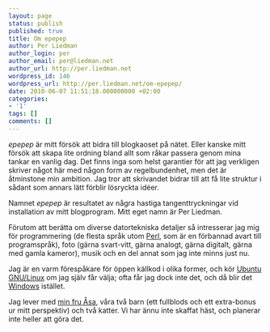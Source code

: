 ```yaml
---
layout: page
status: publish
published: true
title: Om epepep
author: Per Liedman
author_login: per
author_email: per@liedman.net
author_url: http://per.liedman.net
wordpress_id: 146
wordpress_url: http://per.liedman.net/om-epepep/
date: 2010-06-07 11:51:18.000000000 +02:00
categories:
- '1'
tags: []
comments: []
---
```

<i>epepep</i> är mitt försök att bidra till blogkaoset på nätet. Eller kanske mitt försök att skapa lite ordning bland allt som råkar passera genom mina tankar en vanlig dag. Det finns inga som helst garantier för att jag verkligen skriver något här med någon form av regelbundenhet, men det är åtminstone min ambition. Jag tror att skrivandet bidrar till att få lite struktur i sådant som annars lätt förblir lösryckta idéer.

Namnet <i>epepep</i> är resultatet av några hastiga tangenttryckningar vid installation av mitt blogprogram. Mitt eget namn är Per Liedman.

Förutom att berätta om diverse datortekniska detaljer så intresserar jag mig för programmering (de flesta språk utom <a href="http://www.perl.com">Perl</a>, som är en förbannad avart till programspråk), foto (gärna svart-vitt, gärna analogt, gärna digitalt, gärna med gamla kameror), musik och en del annat som jag inte minns just nu.

Jag är en varm förespåkare för öppen källkod i olika former, och kör <a href="http://www.ubuntu.com">Ubuntu GNU/Linux</a> om jag själv får välja; ofta får jag dock inte det, och då blir det <a href="http://www.microsoft.com/windows">Windows</a> istället.

Jag lever med <a href="http://www.facebook.com/people/Asa-Gunnarsson/560380874?ref=search">min fru Åsa</a>, våra två barn (ett fullblods och ett extra-bonus ur mitt perspektiv) och två katter. Vi har ännu inte skaffat häst, och planerar inte heller att göra det.
